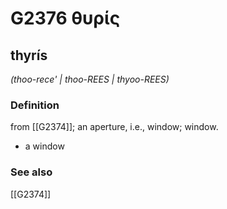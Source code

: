 # G2376 θυρίς

## thyrís

_(thoo-rece' | thoo-REES | thyoo-REES)_

### Definition

from [[G2374]]; an aperture, i.e., window; window.

- a window

### See also

[[G2374]]

